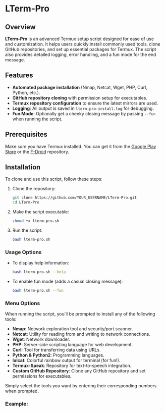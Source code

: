 # LTerm-Pro

## Overview
**LTerm-Pro** is an advanced Termux setup script designed for ease of use and customization. It helps users quickly install commonly used tools, clone GitHub repositories, and set up essential packages for Termux. The script also provides detailed logging, error handling, and a fun mode for the end message.

## Features

- **Automated package installation** (Nmap, Netcat, Wget, PHP, Curl, Python, etc.).
- **GitHub repository cloning** with permission setup for executables.
- **Termux repository configuration** to ensure the latest mirrors are used.
- **Logging**: All output is saved in `lterm-pro-install.log` for debugging.
- **Fun Mode**: Optionally get a cheeky closing message by passing `--fun` when running the script.

## Prerequisites

Make sure you have Termux installed. You can get it from the [Google Play Store](https://play.google.com/store/apps/details?id=com.termux) or the [F-Droid](https://f-droid.org/packages/com.termux/) repository.

## Installation

To clone and use this script, follow these steps:

1. Clone the repository:

    ```bash
    git clone https://github.com/YOUR_USERNAME/LTerm-Pro.git
    cd LTerm-Pro
    ```

2. Make the script executable:

    ```bash
    chmod +x lterm-pro.sh
    ```

3. Run the script:

    ```bash
    bash lterm-pro.sh
    ```

### Usage Options

- To display help information:

    ```bash
    bash lterm-pro.sh --help
    ```

- To enable fun mode (adds a casual closing message):

    ```bash
    bash lterm-pro.sh --fun
    ```

### Menu Options

When running the script, you'll be prompted to install any of the following tools:

- **Nmap**: Network exploration tool and security/port scanner.
- **Netcat**: Utility for reading from and writing to network connections.
- **Wget**: Network downloader.
- **PHP**: Server-side scripting language for web development.
- **Curl**: Tool for transferring data using URLs.
- **Python & Python2**: Programming languages.
- **lolcat**: Colorful rainbow output for terminal (for fun!).
- **Termux-Speak**: Repository for text-to-speech integration.
- **Custom GitHub Repository**: Clone any GitHub repository and set permissions for executables.

Simply select the tools you want by entering their corresponding numbers when prompted.

### Example:
